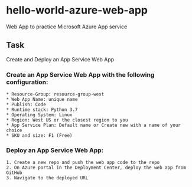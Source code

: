 # hello-world-azure-web-app
Web App to practice Microsoft Azure App service

## Task
Create and Deploy an App Service Web App

### Create an App Service Web App with the following configuration:

    * Resource-Group: resource-group-west
    * Web App Name: unique name
    * Publish: Code
    * Runtime stack: Python 3.7
    * Operating System: Linux
    * Region: West US or the closest region to you
    * App Service Plan: Default name or Create new with a name of your choice
    * SKU and size: F1 (Free)

### Deploy an App Service Web App:

    1. Create a new repo and push the web app code to the repo
    2. On Azure portal in the Deployment Center, deploy the web app from GitHub
    3. Navigate to the deployed URL